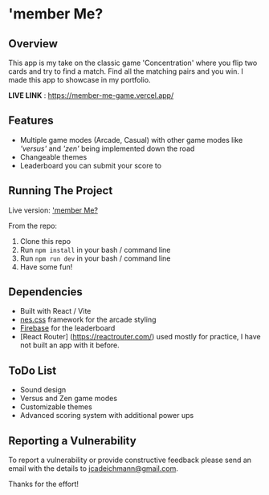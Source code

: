 # 'member Me?

## Overview

This app is my take on the classic game 'Concentration' where you flip two cards and try to find a match. Find all the matching pairs and you win. I made this app to showcase in my portfolio.

**LIVE LINK** : https://member-me-game.vercel.app/

## Features

- Multiple game modes (Arcade, Casual) with other game modes like _'versus'_ and _'zen'_ being implemented down the road
- Changeable themes
- Leaderboard you can submit your score to

## Running The Project

Live version:
['member Me?](https://vercel.com/jcad57s-projects/member-me-game)

From the repo:

1. Clone this repo
2. Run `npm install` in your bash / command line
3. Run `npm run dev` in your bash / command line
4. Have some fun!

## Dependencies

- Built with React / Vite
- [nes.css](https://nostalgic-css.github.io/NES.css/) framework for the arcade styling
- [Firebase](https://firebase.google.com/) for the leaderboard
- [React Router] (https://reactrouter.com/) used mostly for practice, I have not built an app with it before.

## ToDo List

- Sound design
- Versus and Zen game modes
- Customizable themes
- Advanced scoring system with additional power ups

## Reporting a Vulnerability

To report a vulnerability or provide constructive feedback please send an email with the details to jcadeichmann@gmail.com.

Thanks for the effort!

